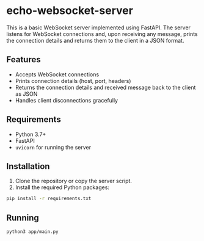 # echo-websocket-server

This is a basic WebSocket server implemented using FastAPI. The server listens for WebSocket connections and, upon receiving any message, prints the connection details and returns them to the client in a JSON format.

## Features

- Accepts WebSocket connections
- Prints connection details (host, port, headers)
- Returns the connection details and received message back to the client as JSON
- Handles client disconnections gracefully

## Requirements

- Python 3.7+
- FastAPI
- `uvicorn` for running the server

## Installation

1. Clone the repository or copy the server script.
2. Install the required Python packages:

```bash
pip install -r requirements.txt
```

## Running
```bash
python3 app/main.py
```